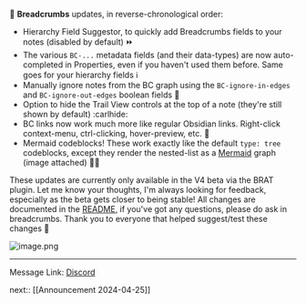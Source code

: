🍞 **Breadcrumbs** updates, in reverse-chronological order:

- Hierarchy Field Suggestor, to quickly add Breadcrumbs fields to your notes (disabled by default) ⏩
- The various `BC-...` metadata fields (and their data-types) are now auto-completed in Properties, even if you haven't used them before. Same goes for your hierarchy fields ℹ️
- Manually ignore notes from the BC graph using the `BC-ignore-in-edges` and `BC-ignore-out-edges` boolean fields 🚫
- Option to hide the Trail View controls at the top of a note (they're still shown by default) :carlhide:
- BC links now work much more like regular Obsidian links. Right-click context-menu, ctrl-clicking, hover-preview, etc. 🔗
- Mermaid codeblocks! These work exactly like the default `type: tree` codeblocks, except they render the nested-list as a [Mermaid](<https://mermaid.js.org/> "Mermaid
(<https://mermaid.js.org/>)") graph (image attached) 🧜✨

These updates are currently only available in the V4 beta via the BRAT plugin. Let me know your thoughts, I'm always looking for feedback, especially as the beta gets closer to being stable! All changes are documented in the [README](https://github.com/SkepticMystic/breadcrumbs), if you've got any questions, please do ask in ⁠breadcrumbs. Thank you to everyone that helped suggest/test these changes 💚

![image.png](https://cdn.discordapp.com/attachments/855181471643861002/1226248518683857059/image.png?ex=662b542d&is=662a02ad&hm=cc43f4489f49cfd004d6cc20a682b2036d61f666a2839969a999d23f341e9c33&)

---

Message Link: [Discord](https://discord.com/channels/686053708261228577/855181471643861002/1226248518578995230)

next:: [[Announcement 2024-04-25]]
